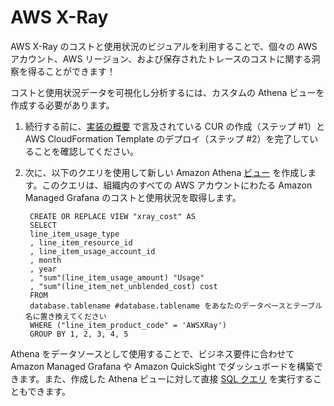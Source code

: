 # AWS X-Ray

AWS X-Ray のコストと使用状況のビジュアルを利用することで、個々の AWS アカウント、AWS リージョン、および保存されたトレースのコストに関する洞察を得ることができます！

コストと使用状況データを可視化し分析するには、カスタムの Athena ビューを作成する必要があります。

1. 続行する前に、[実装の概要][cid-implement] で言及されている CUR の作成（ステップ #1）と AWS CloudFormation Template のデプロイ（ステップ #2）を完了していることを確認してください。

2. 次に、以下のクエリを使用して新しい Amazon Athena [ビュー][view] を作成します。このクエリは、組織内のすべての AWS アカウントにわたる Amazon Managed Grafana のコストと使用状況を取得します。

        CREATE OR REPLACE VIEW "xray_cost" AS 
        SELECT
        line_item_usage_type
        , line_item_resource_id
        , line_item_usage_account_id
        , month
        , year
        , "sum"(line_item_usage_amount) "Usage"
        , "sum"(line_item_net_unblended_cost) cost
        FROM
        database.tablename #database.tablename をあなたのデータベースとテーブル名に置き換えてください
        WHERE ("line_item_product_code" = 'AWSXRay')
        GROUP BY 1, 2, 3, 4, 5

Athena をデータソースとして使用することで、ビジネス要件に合わせて Amazon Managed Grafana や Amazon QuickSight でダッシュボードを構築できます。また、作成した Athena ビューに対して直接 [SQL クエリ][sql-query] を実行することもできます。

[view]: https://athena-in-action.workshop.aws/30-basics/303-create-view.html
[sql-query]: https://docs.aws.amazon.com/ja_jp/athena/latest/ug/querying-athena-tables.html
[cid-implement]: ../../../guides/cost/cost-visualization/cost.md#implementation

